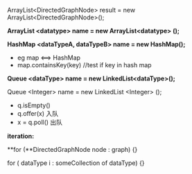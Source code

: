 ArrayList\<DirectedGraphNode\> result = new ArrayList\<DirectedGraphNode\>();

**ArrayList \<datatype\> name = new ArrayList\<datatype\> ();**

**HashMap \<dataTypeA, dataTypeB\> name = new HashMap();**

* eg map \<==\> HashMap
* map.containsKey(key) //test if key in hash map

**Queue \<dataType\> name = new LinkedList\<dataType\>();**

 Queue \<Integer\> name = new LinkedList \<Integer\> ();

* q.isEmpty()
* q.offer(x) 入队
* x = q.poll() 出队

**iteration:**

**for (**DirectedGraphNode node : graph) {}

for ( dataType i : someCollection of dataType) {}